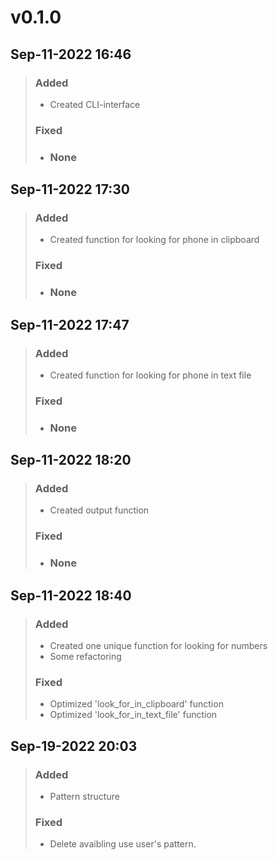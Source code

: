 # v0.1.0
## Sep-11-2022 16:46
> ### Added
> * Created CLI-interface
> ### Fixed
> * ### None

## Sep-11-2022 17:30
> ### Added
> * Created function for looking for phone in clipboard
> ### Fixed
> * ### None

## Sep-11-2022 17:47
> ### Added
> * Created function for looking for phone in text file
> ### Fixed
> * ### None

## Sep-11-2022 18:20
> ### Added
> * Created output function
> ### Fixed
> * ### None

## Sep-11-2022 18:40
> ### Added
> * Created one unique function for looking for numbers
> * Some refactoring
> ### Fixed
> * Optimized 'look_for_in_clipboard' function
> * Optimized 'look_for_in_text_file' function

## Sep-19-2022 20:03
> ### Added
> * Pattern structure
> ### Fixed
> * Delete avaibling use user's pattern.
